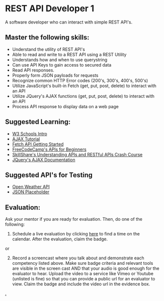 # REST API Developer 1

A software developer who can interact with simple REST API's.

## Master the following skills:

* Understand the utility of REST API's
* Able to read and write to a REST API using a REST Utility
* Understands how and when to use querystring
* Can use API Keys to gain access to secured data
* Read API responses.
* Properly form JSON payloads for requests
* Recognize common HTTP Error codes (200's, 300's, 400's, 500's)
* Utilize JavaScript's built-in Fetch (get, put, post, delete) to interact with an API
* Utilize JQuery's AJAX functions (get, put, post, delete) to interact with an API
* Process API response to display data on a web page

## Suggested Learning:

* [W3 Schools Intro](https://www.w3schools.com/jquery/jquery_ajax_intro.asp)
* [AJAX Tutorial](https://www.youtube.com/playlist?list=PL0eyrZgxdwhyeIDc3EA4XGsI9HoWLc6nF)
* [Fetch API Getting Started](https://www.youtube.com/watch?v=uBR2wAvGces)
* [FreeCodeCamp's APIs for Beginners](https://www.freecodecamp.org/news/apis-for-beginners-full-course/)
* [SkillShare's Understanding APIs and RESTful APIs Crash Course](https://www.skillshare.com/classes/Understanding-APIs-and-RESTful-APIs-Crash-Course/1452001627?via=browse-rating-api-layout-grid)
* [JQuery's AJAX Documentation](https://api.jquery.com/category/ajax/)

## Suggested API's for Testing
* [Open Weather API](https://openweathermap.org/api)
* [JSON Placeholder](https://jsonplaceholder.typicode.com/)

## Evaluation:

Ask your mentor if you are ready for evaluation. Then, do one of the following:

1. Schedule a live evaluation by clicking [here](https://calendly.com/codex-academy/level-2-mastery-evaluation) to find a time on the calendar. After the evaluation, claim the badge.

or

2. Record a screencast where you talk about and demonstrate each competency listed above. Make sure badge criteria and relevant tools are visible in the screen cast AND that your audio is good enough for the evaluator to hear. Upload the video to a service like Vimeo or Youtube (unlisted is fine) so that you can provide a public url for an evaluator to view. Claim the badge and include the video url in the evidence box.

[.](level-2)